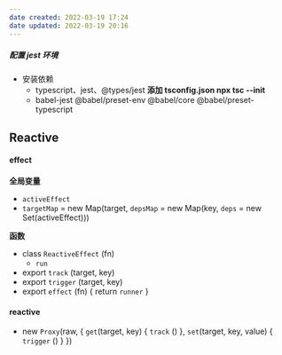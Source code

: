 ```yaml
---
date created: 2022-03-19 17:24
date updated: 2022-03-19 20:16
---
```


##### 配置 jest 环境

- 安装依赖
	- typescript、jest、@types/jest    **添加 tsconfig.json  npx tsc --init**
	- babel-jest @babel/preset-env @babel/core @babel/preset-typescript

## Reactive

#### effect

**全局变量**

- `activeEffect`
- `targetMap` = new Map(target, `depsMap` = new Map(key, `deps` = new Set(activeEffect)))

**函数**

- class `ReactiveEffect` (fn)
	- `run`
- export `track` (target, key)
- export `trigger` (target, key)
- export `effect` (fn) { return `runner` }

#### reactive

- new `Proxy`(raw,  { `get`(target,  key) { `track` () }, `set`(target, key, value) { `trigger` () } })
